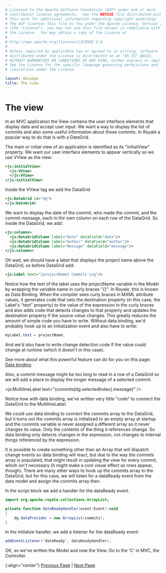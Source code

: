 ```yaml
---
# Licensed to the Apache Software Foundation (ASF) under one or more
# contributor license agreements.  See the NOTICE file distributed with
# this work for additional information regarding copyright ownership.
# The ASF licenses this file to You under the Apache License, Version 2.0
# (the "License"); you may not use this file except in compliance with
# the License.  You may obtain a copy of the License at
# 
# http://www.apache.org/licenses/LICENSE-2.0
# 
# Unless required by applicable law or agreed to in writing, software
# distributed under the License is distributed on an "AS IS" BASIS,
# WITHOUT WARRANTIES OR CONDITIONS OF ANY KIND, either express or implied.
# See the License for the specific language governing permissions and
# limitations under the License.

layout: docpage
title: The view
---
```


# The view

In an MVC application the View contains the user interface elements that display data and accept user input. We want a way to display the list of commits and also some useful information about those commits. In Royale a popular way to do that is with a DataGrid.

The main or initial view of an application is identified as its "initialView" property. We want our user interface elements to appear vertically so we use VView as the view:

```XML
<js:initialView>
  <js:VView>
  </js:VView>
</js:initialView>
```
Inside the VView tag we add the DataGrid

```XML
<js:DataGrid id="dg">
</js:DataGrid>
```

We want to display the date of the commit, who made the commit, and the commit message, each in thir own column on each row of the DataGrid. So inside the DataGrid, we add:

```XML
<js:columns>
  <js:DataGridColumn label="Date" dataField="date"/>
  <js:DataGridColumn label="Author" dataField="author"/>
  <js:DataGridColumn label="Message" dataField="message"/>
</js:columns>
```

Oh wait, we should have a label that displays the project name above the DataGrid, so before DataGrid add:

```XML
<js:Label text="{projectName} Commits Log"/>
```

Notice how the text of the label uses the projectName variable in the Model by wrapping the variable name in curly braces "{}".  In Royale, this is known as Data Binding. When the compiler sees curly braces in MXML attribute values, it generates code that sets the destination property (in this case, the Label's "text" property) to the value of the expression in the curly braces and also adds code that detects changes to that property and updates the destination property if the source value changes. This greatly reduces the amount of simple code you have to write. Without data binding, we'd probably hook up to an initialization event and also have to write:

```ActionScript
myLabel.text = projectName;
```

And we'd also have to write change detection code if the value could change at runtime (which it doesn't in this case). 

See more about what this powerful feature can do for you on this page: [Data binding](data-driven/data-binding.html).

Also, a commit message might be too long to read in a row of a DataGrid so we will add a place to display the longer message of a selected commit.

<js:MultilineLabel text="{commits[dg.selectedIndex].message}" />

Notice how with data binding, we've written very little "code" to connect the DataGrid to the MultilineLabel.

We could use data binding to connect the commits array to the DataGrid, but it turns out the commits array is initialized to an empty array at startup and the commits variable is never assigned a different array so it never changes its value. Only the contents of the thing it references change. So data binding only detects changes in the expression, not changes to internal things referenced by the expression. 

It is possible to create something other than an Array that will dispatch change events so data binding will react, but due to the way the commits array is populated, that might result in updating the view for every commit, which isn't necessary (it might make a cool visual effect as rows appear, though). There are many other ways to hook up the commits array to the DataGrid, but for this case, we will listen for a dataReady event from the data model and assign the commits array then.  

In the script block we add a handler for the dataReady event.

```ActionScript
import org.apache.royale.collections.ArrayList;

private function dataReadyHandler(event:Event):void
{
    dg.dataProvider = new ArrayList(commits);
}

```
In the initialize handler, we add a listener for the dataReady event:

```ActionScript
addEventListener('dataReady', dataReadyHandler);
```

OK, so we've written the Model and now the View. On to the 'C' in MVC, the Controller.

{:align="center"}
[Previous Page](create-an-application/application-tutorial/data.html) \| [Next Page](create-an-application/application-tutorial/controller.html)
